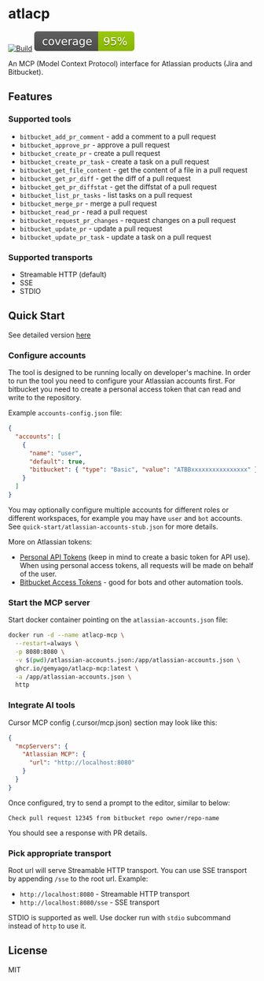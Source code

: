 # atlacp

[![Build](https://github.com/gemyago/atlacp/actions/workflows/build-flow.yml/badge.svg)](https://github.com/gemyago/atlacp/actions/workflows/build-flow.yml)
[![Coverage](https://raw.githubusercontent.com/gemyago/atlacp/test-artifacts/coverage/golang-coverage.svg)](https://htmlpreview.github.io/?https://raw.githubusercontent.com/gemyago/atlacp/test-artifacts/coverage/golang-coverage.html)

An MCP (Model Context Protocol) interface for Atlassian products (Jira and Bitbucket).

## Features

### Supported tools

- `bitbucket_add_pr_comment` - add a comment to a pull request
- `bitbucket_approve_pr` - approve a pull request
- `bitbucket_create_pr` - create a pull request
- `bitbucket_create_pr_task` - create a task on a pull request
- `bitbucket_get_file_content` - get the content of a file in a pull request
- `bitbucket_get_pr_diff` - get the diff of a pull request
- `bitbucket_get_pr_diffstat` - get the diffstat of a pull request
- `bitbucket_list_pr_tasks` - list tasks on a pull request
- `bitbucket_merge_pr` - merge a pull request
- `bitbucket_read_pr` - read a pull request
- `bitbucket_request_pr_changes` - request changes on a pull request
- `bitbucket_update_pr` - update a pull request
- `bitbucket_update_pr_task` - update a task on a pull request

### Supported transports

- Streamable HTTP (default)
- SSE
- STDIO

## Quick Start

See detailed version [here](./quick-start)

### Configure accounts

The tool is designed to be running locally on developer's machine. In order to run the tool you need to configure your Atlassian accounts first. For bitbucket you need to create a personal access token that can read and write to the repository.

Example `accounts-config.json` file:
```json
{
  "accounts": [
    {
      "name": "user",
      "default": true,
      "bitbucket": { "type": "Basic", "value": "ATBBxxxxxxxxxxxxxxxx" }
    }
  ]
} 
```

You may optionally configure multiple accounts for different roles or different workspaces, for example you may have `user` and `bot` accounts. See `quick-start/atlassian-accounts-stub.json` for more details.

More on Atlassian tokens:
- [Personal API Tokens](https://support.atlassian.com/atlassian-account/docs/manage-api-tokens-for-your-atlassian-account/#Create-an-API-token) 
 (keep in mind to create a basic token for API use). When using personal access tokens, all requests will be made on behalf of the user.
- [Bitbucket Access Tokens](https://support.atlassian.com/bitbucket-cloud/docs/access-tokens/) - good for bots and other automation tools.

### Start the MCP server

Start docker container pointing on the `atlassian-accounts.json` file:

```bash
docker run -d --name atlacp-mcp \
  --restart=always \
  -p 8080:8080 \
  -v $(pwd)/atlassian-accounts.json:/app/atlassian-accounts.json \
  ghcr.io/gemyago/atlacp-mcp:latest \
  -a /app/atlassian-accounts.json \
  http
```

### Integrate AI tools

Cursor MCP config (.cursor/mcp.json) section may look like this:

```json
{
  "mcpServers": {
    "Atlassian MCP": {
      "url": "http://localhost:8080"
    }
  }
}
```

Once configured, try to send a prompt to the editor, similar to below:
```text
Check pull request 12345 from bitbucket repo owner/repo-name
```

You should see a response with PR details.

### Pick appropriate transport

Root url will serve Streamable HTTP transport. You can use SSE transport by appending `/sse` to the root url. Example:
* `http://localhost:8080` - Streamable HTTP transport
* `http://localhost:8080/sse` - SSE transport

STDIO is supported as well. Use docker run with `stdio` subcommand instead of `http` to use it.

## License

MIT
